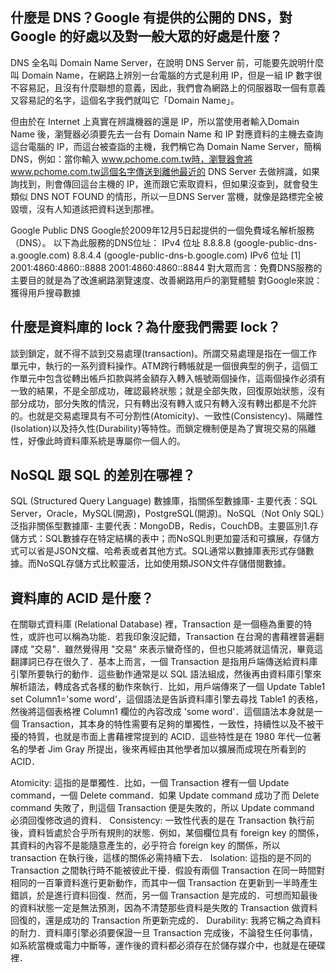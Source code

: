 ## 什麼是 DNS？Google 有提供的公開的 DNS，對 Google 的好處以及對一般大眾的好處是什麼？
DNS
全名叫 Domain Name Server，在說明 DNS Server 前，可能要先說明什麼叫 Domain Name，在網路上辨別一台電腦的方式是利用 IP，但是一組 IP 數字很不容易記，且沒有什麼聯想的意義，因此，我們會為網路上的伺服器取一個有意義又容易記的名字，這個名字我們就叫它「Domain Name」。 

但由於在 Internet 上真實在辨識機器的還是 IP，所以當使用者輸入Domain Name 後，瀏覽器必須要先去一台有 Domain Name 和 IP 對應資料的主機去查詢這台電腦的 IP，而這台被查詣的主機，我們稱它為 Domain Name Server，簡稱 DNS，例如：當你輸入 www.pchome.com.tw時，瀏覽器會將 www.pchome.com.tw這個名字傳送到離他最近的 DNS Server 去做辨識，如果詢找到，則會傳回這台主機的 IP，進而跟它索取資料，但如果沒查到，就會發生類似 DNS NOT FOUND 的情形，所以一旦DNS Server 當機，就像是路標完全被毀壞，沒有人知道該把資料送到那裡。 

Google Public DNS 
Google於2009年12月5日起提供的一個免費域名解析服務（DNS）。
以下為此服務的DNS位址：
IPv4 位址
8.8.8.8 (google-public-dns-a.google.com)
8.8.4.4 (google-public-dns-b.google.com)
IPv6 位址 [1]
2001:4860:4860::8888
2001:4860:4860::8844
對大眾而言：免費DNS服務的主要目的就是為了改進網路瀏覽速度、改善網路用戶的瀏覽體驗
對Google來說：獲得用戶搜尋數據

## 什麼是資料庫的 lock？為什麼我們需要 lock？
談到鎖定，就不得不談到交易處理(transaction)。所謂交易處理是指在一個工作單元中，執行的一系列資料操作。ATM跨行轉帳就是一個很典型的例子，這個工作單元中包含從轉出帳戶扣款與將金額存入轉入帳號兩個操作，這兩個操作必須有一致的結果，不是全部成功，確認最終狀態；就是全部失敗，回復原始狀態，沒有部分成功，部分失敗的情況，只有轉出沒有轉入或只有轉入沒有轉出都是不允許的。也就是交易處理具有不可分割性(Atomicity)、一致性(Consistency)、隔離性(Isolation)以及持久性(Durability)等特性。而鎖定機制便是為了實現交易的隔離性，好像此時資料庫系統是專屬你一個人的。

## NoSQL 跟 SQL 的差別在哪裡？
SQL (Structured Query Language) 數據庫，指關係型數據庫- 主要代表：SQL Server，Oracle，MySQL(開源)，PostgreSQL(開源)。NoSQL（Not Only SQL）泛指非關係型數據庫- 主要代表：MongoDB，Redis，CouchDB。主要區別1.存儲方式：SQL數據存在特定結構的表中；而NoSQL則更加靈活和可擴展，存儲方式可以省是JSON文檔、哈希表或者其他方式。SQL通常以數據庫表形式存儲數據。而NoSQL存儲方式比較靈活，比如使用類JSON文件存儲借閱數據。

## 資料庫的 ACID 是什麼？

在關聯式資料庫 (Relational Database) 裡，Transaction 是一個極為重要的特性，或許也可以稱為功能．若我印象沒記錯，Transaction 在台灣的書藉裡普遍翻譯成 "交易"．雖然覺得用 "交易" 來表示蠻奇怪的，但也只能將就這情況，畢竟這翻譯詞已存在很久了．基本上而言，一個 Transaction 是指用戶端傳送給資料庫引擎所要執行的動作．這些動作通常是以 SQL 語法組成，然後再由資料庫引擎來解析語法，轉成各式各樣的動作來執行．比如，用戶端傳來了一個 Update Table1 set Column1='some word'，這個語法是告訴資料庫引擎去尋找 Table1 的表格，然後將這個表格裡 Column1 欄位的內容改成 'some word'．這個語法本身就是一個 Transaction，其本身的特性需要有足夠的單獨性，一致性，持續性以及不被干擾的特質，也就是市面上書藉裡常提到的 ACID．這些特性是在 1980 年代一位著名的學者 Jim Gray 所提出，後來再經由其他學者加以擴展而成現在所看到的 ACID．

Atomicity: 這指的是單獨性．比如，一個 Transaction 裡有一個 Update command，一個 Delete command．如果 Update command 成功了而 Delete command 失敗了，則這個 Transaction 便是失敗的，所以 Update command 必須回復修改過的資料．
Consistency: 一致性代表的是在 Transaction 執行前後，資料皆處於合乎所有規則的狀態．例如，某個欄位具有 foreign key 的關係，其資料的內容不是能隨意產生的，必乎符合 foreign key 的關係，所以 transaction 在執行後，這樣的關係必需持續下去．
Isolation: 這指的是不同的 Transaction 之間執行時不能被彼此干擾．假設有兩個 Transaction 在同一時間對相同的一百筆資料進行更新動作，而其中一個 Transaction 在更新到一半時產生錯誤，於是進行資料回復．然而，另一個 Transaction 是完成的．可想而知最後的資料狀態一定是無法預測，因為不清楚那些資料是失敗的 Transaction 做資料回復的，還是成功的 Transaction 所更新完成的．
Durability: 我將它稱之為資料的耐力．資料庫引擎必須要保證一旦 Transaction 完成後，不論發生任何事情，如系統當機或電力中斷等，運作後的資料都必須存在於儲存媒介中，也就是在硬碟裡．